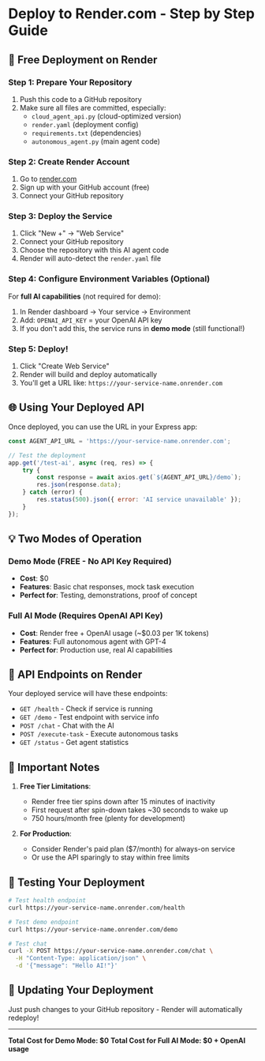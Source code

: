 # Deploy to Render.com - Step by Step Guide

## 🚀 Free Deployment on Render

### Step 1: Prepare Your Repository
1. Push this code to a GitHub repository
2. Make sure all files are committed, especially:
   - `cloud_agent_api.py` (cloud-optimized version)
   - `render.yaml` (deployment config)
   - `requirements.txt` (dependencies)
   - `autonomous_agent.py` (main agent code)

### Step 2: Create Render Account
1. Go to [render.com](https://render.com)
2. Sign up with your GitHub account (free)
3. Connect your GitHub repository

### Step 3: Deploy the Service
1. Click "New +" → "Web Service"
2. Connect your GitHub repository
3. Choose the repository with this AI agent code
4. Render will auto-detect the `render.yaml` file

### Step 4: Configure Environment Variables (Optional)
For **full AI capabilities** (not required for demo):
1. In Render dashboard → Your service → Environment
2. Add: `OPENAI_API_KEY` = your OpenAI API key
3. If you don't add this, the service runs in **demo mode** (still functional!)

### Step 5: Deploy!
1. Click "Create Web Service"
2. Render will build and deploy automatically
3. You'll get a URL like: `https://your-service-name.onrender.com`

## 🌐 Using Your Deployed API

Once deployed, you can use the URL in your Express app:

```javascript
const AGENT_API_URL = 'https://your-service-name.onrender.com';

// Test the deployment
app.get('/test-ai', async (req, res) => {
    try {
        const response = await axios.get(`${AGENT_API_URL}/demo`);
        res.json(response.data);
    } catch (error) {
        res.status(500).json({ error: 'AI service unavailable' });
    }
});
```

## 💡 Two Modes of Operation

### Demo Mode (FREE - No API Key Required)
- **Cost**: $0
- **Features**: Basic chat responses, mock task execution
- **Perfect for**: Testing, demonstrations, proof of concept

### Full AI Mode (Requires OpenAI API Key)
- **Cost**: Render free + OpenAI usage (~$0.03 per 1K tokens)
- **Features**: Full autonomous agent with GPT-4
- **Perfect for**: Production use, real AI capabilities

## 🔧 API Endpoints on Render

Your deployed service will have these endpoints:

- `GET /health` - Check if service is running
- `GET /demo` - Test endpoint with service info
- `POST /chat` - Chat with the AI
- `POST /execute-task` - Execute autonomous tasks
- `GET /status` - Get agent statistics

## 🚨 Important Notes

1. **Free Tier Limitations**:
   - Render free tier spins down after 15 minutes of inactivity
   - First request after spin-down takes ~30 seconds to wake up
   - 750 hours/month free (plenty for development)

2. **For Production**:
   - Consider Render's paid plan ($7/month) for always-on service
   - Or use the API sparingly to stay within free limits

## 🧪 Testing Your Deployment

```bash
# Test health endpoint
curl https://your-service-name.onrender.com/health

# Test demo endpoint  
curl https://your-service-name.onrender.com/demo

# Test chat
curl -X POST https://your-service-name.onrender.com/chat \
  -H "Content-Type: application/json" \
  -d '{"message": "Hello AI!"}'
```

## 🔄 Updating Your Deployment

Just push changes to your GitHub repository - Render will automatically redeploy!

---

**Total Cost for Demo Mode: $0**
**Total Cost for Full AI Mode: $0 + OpenAI usage**